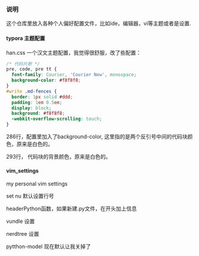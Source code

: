 ### 说明

这个仓库里放入各种个人偏好配置文件，比如ide，编辑器，vi等主题或者是设置.



#### typora 主题配置

han.css 一个汉文主题配置，我觉得很舒服，改了些配置：

```css
/* 代码片断 */
pre, code, pre tt {
  font-family: Courier, 'Courier New', monospace;
  background-color: #f8f8f8;
}
#write .md-fences {
  border: 1px solid #ddd;
  padding: 1em 0.5em;
  display: block;
  background: #f8f8f8;
  -webkit-overflow-scrolling: touch;
}
```

286行，配置里加入了background-color, 这里指的是两个反引号中间的代码块颜色，原来是白色的。

293行， 代码块的背景颜色，原来是白色的。



#### vim_settings

my personal vim settings

set nu 默认设置行号

headerPython函数，如果新建.py文件，在开头加上信息

vundle 设置

nerdtree 设置

pytthon-model 现在默认让我关掉了
